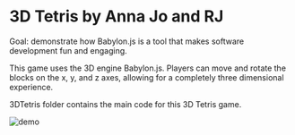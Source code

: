 # 3D Tetris by Anna Jo and RJ
Goal: demonstrate how Babylon.js is a tool that makes software development fun and engaging.

This game uses the 3D engine Babylon.js. Players can move and rotate the blocks on the x, y, and z axes, allowing for a completely three dimensional experience.

3DTetris folder contains the main code for this 3D Tetris game.

![demo](https://media.giphy.com/media/dUBvCziRaLw7Ppeinl/giphy.gif)